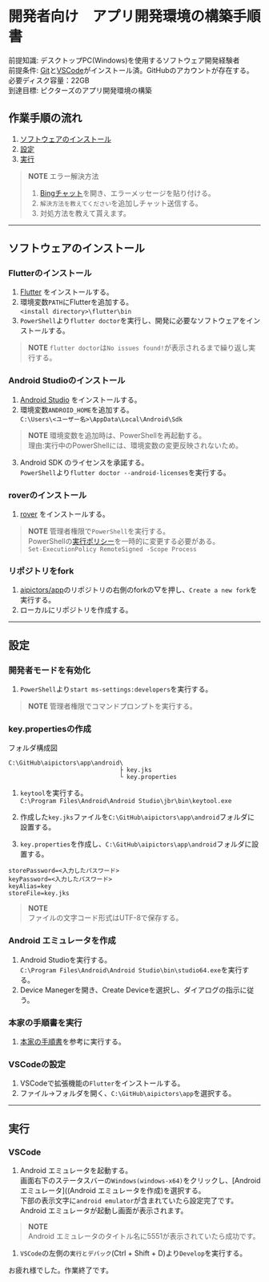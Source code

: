 # 開発者向け　アプリ開発環境の構築手順書

前提知識: デスクトップPC(Windows)を使用するソフトウェア開発経験者  
前提条件:  [Git](https://git-scm.com/)と[VSCode](https://code.visualstudio.com/)がインストール済。GitHubのアカウントが存在する。  
必要ディスク容量：22GB  
到達目標: ピクターズのアプリ開発環境の構築  
<!-- 容量計算
Flutter…2.07 GB
Android Studio…8 GB
https://developer.android.com/studio/install?hl=ja#windows
Android avd…8.64 GB
リポジトリ…20.4 MB
-->
## 作業手順の流れ
1. [ソフトウェアのインストール](#ソフトウェアのインストール)
1. [設定](#設定)
1. [実行](#実行)

> **NOTE**
> エラー解決方法  
> 1. [Bingチャット](https://www.microsoft.com/ja-jp/edge/features/bing-chat?form=MT00D8)を開き、エラーメッセージを貼り付ける。
> 2. `解決方法を教えてください`を追加しチャット送信する。
> 3. 対処方法を教えて貰えます。

---

## ソフトウェアのインストール
### Flutterのインストール
1. [Flutter](https://docs.flutter.dev/get-started/install/windows) をインストールする。
1.  環境変数`PATH`にFlutterを追加する。   
   `<install directory>\flutter\bin`
1. `PowerShell`より`flutter doctor`を実行し、開発に必要なソフトウェアをインストールする。
> **NOTE**
> `flutter doctor`は`No issues found!`が表示されるまで繰り返し実行する。

### Android Studioのインストール
1. [Android Studio](https://docs.flutter.dev/get-started/install/windows#android-setup) をインストールする。
1. 環境変数`ANDROID_HOME`を追加する。  
`C:\Users\<ユーザー名>\AppData\Local\Android\Sdk`  
> **NOTE**
> 環境変数を追加時は、PowerShellを再起動する。  
> 理由:実行中のPowerShellには、環境変数の変更反映されないため。  

3. Android SDK のライセンスを承諾する。  
  `PowerShell`より`flutter doctor --android-licenses`を実行する。

### roverのインストール
1. [rover](https://www.apollographql.com/docs/rover/getting-started/#windows-powershell-installer)  をインストールする。
> **NOTE**
> 管理者権限で`PowerShell`を実行する。  
> PowerShellの[実行ポリシー](https://learn.microsoft.com/ja-jp/powershell/module/microsoft.powershell.core/about/about_execution_policies)を一時的に変更する必要がある。    
> `Set-ExecutionPolicy RemoteSigned -Scope Process`

### リポジトリをfork
1. [aipictors/app](https://github.com/aipictors/app)のリポジトリの右側のforkの▽を押し、`Create a new fork`を実行する。
1. ローカルにリポジトリを作成する。

---

## 設定
### 開発者モードを有効化
1. `PowerShell`より`start ms-settings:developers`を実行する。
> **NOTE**
> 管理者権限でコマンドプロンプトを実行する。 

### key.propertiesの作成
フォルダ構成図
```
C:\GitHub\aipictors\app\android\
                               ├ key.jks
                               └ key.properties
```

1. `keytool`を実行する。  
`C:\Program Files\Android\Android Studio\jbr\bin\keytool.exe`
2. 作成した`key.jks`ファイルを`C:\GitHub\aipictors\app\android`フォルダに設置する。

3. `key.properties`を作成し、`C:\GitHub\aipictors\app\android`フォルダに設置する。
```key.properties
storePassword=<入力したパスワード>
keyPassword=<入力したパスワード>
keyAlias=key  
storeFile=key.jks  
```
> **NOTE**  
> ファイルの文字コード形式はUTF-8で保存する。

### Android エミュレータを作成
1. Android Studioを実行する。  
`C:\Program Files\Android\Android Studio\bin\studio64.exe`を実行する。  
1. Device Manegerを開き、Create Deviceを選択し、ダイアログの指示に従う。  

### 本家の手順書を実行
1. [本家の手順書](https://github.com/aipictors/app/blob/main/README.md)を参考に実行する。  

### VSCodeの設定
1. VSCodeで拡張機能の`Flutter`をインストールする。  
1. ファイル→フォルダを開く、`C:\GitHub\aipictors\app`を選択する。  

---

## 実行
### VSCode
1. Android エミュレータを起動する。  
画面右下のステータスバーの`Windows(windows-x64)`をクリックし、[Android エミュレータ]((Android エミュレータを作成)を選択する。  
下部の表示文字に`android emulator`が含まれていたら設定完了です。  
Android エミュレータが起動し画面が表示されます。
> **NOTE**  
> Android エミュレータのタイトル名に5551が表示されていたら成功です。

1. `VSCode`の左側の`実行とデバック`(Ctrl + Shift + D)より`Develop`を実行する。

お疲れ様でした。作業終了です。
